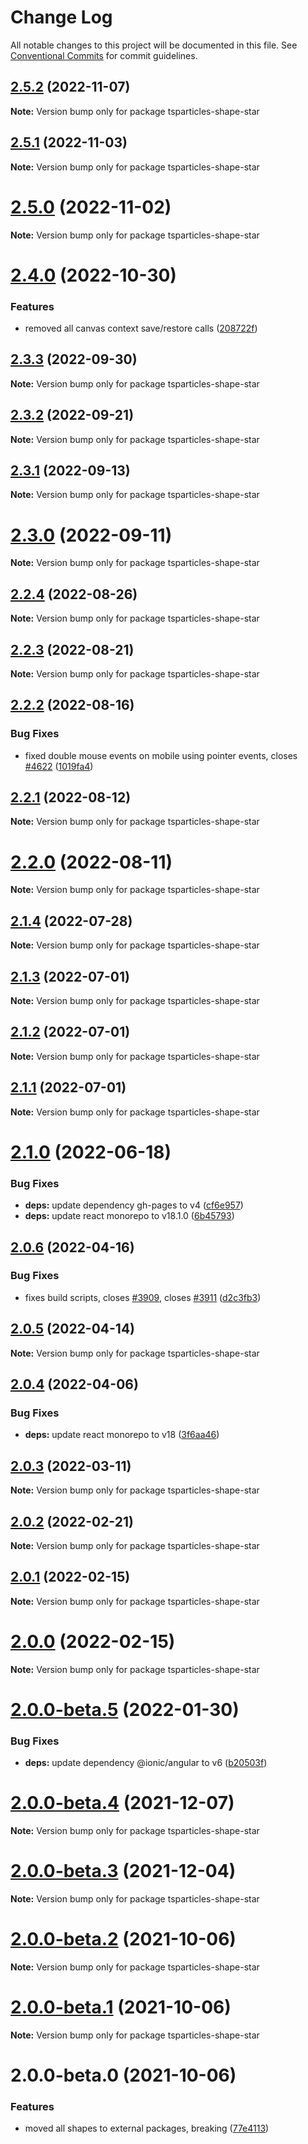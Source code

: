 # Change Log

All notable changes to this project will be documented in this file.
See [Conventional Commits](https://conventionalcommits.org) for commit guidelines.

## [2.5.2](https://github.com/matteobruni/tsparticles/compare/tsparticles-shape-star@2.5.1...tsparticles-shape-star@2.5.2) (2022-11-07)

**Note:** Version bump only for package tsparticles-shape-star

## [2.5.1](https://github.com/matteobruni/tsparticles/compare/tsparticles-shape-star@2.5.0...tsparticles-shape-star@2.5.1) (2022-11-03)

**Note:** Version bump only for package tsparticles-shape-star

# [2.5.0](https://github.com/matteobruni/tsparticles/compare/tsparticles-shape-star@2.4.0...tsparticles-shape-star@2.5.0) (2022-11-02)

**Note:** Version bump only for package tsparticles-shape-star

# [2.4.0](https://github.com/matteobruni/tsparticles/compare/tsparticles-shape-star@2.3.3...tsparticles-shape-star@2.4.0) (2022-10-30)

### Features

-   removed all canvas context save/restore calls ([208722f](https://github.com/matteobruni/tsparticles/commit/208722f0a521246165b7cdc529dfbfbd7a3cf7eb))

## [2.3.3](https://github.com/matteobruni/tsparticles/compare/tsparticles-shape-star@2.3.2...tsparticles-shape-star@2.3.3) (2022-09-30)

**Note:** Version bump only for package tsparticles-shape-star

## [2.3.2](https://github.com/matteobruni/tsparticles/compare/tsparticles-shape-star@2.3.1...tsparticles-shape-star@2.3.2) (2022-09-21)

**Note:** Version bump only for package tsparticles-shape-star

## [2.3.1](https://github.com/matteobruni/tsparticles/compare/tsparticles-shape-star@2.3.0...tsparticles-shape-star@2.3.1) (2022-09-13)

**Note:** Version bump only for package tsparticles-shape-star

# [2.3.0](https://github.com/matteobruni/tsparticles/compare/tsparticles-shape-star@2.2.4...tsparticles-shape-star@2.3.0) (2022-09-11)

**Note:** Version bump only for package tsparticles-shape-star

## [2.2.4](https://github.com/matteobruni/tsparticles/compare/tsparticles-shape-star@2.2.2...tsparticles-shape-star@2.2.4) (2022-08-26)

**Note:** Version bump only for package tsparticles-shape-star

## [2.2.3](https://github.com/matteobruni/tsparticles/compare/tsparticles-shape-star@2.2.2...tsparticles-shape-star@2.2.3) (2022-08-21)

**Note:** Version bump only for package tsparticles-shape-star

## [2.2.2](https://github.com/matteobruni/tsparticles/compare/tsparticles-shape-star@2.2.1...tsparticles-shape-star@2.2.2) (2022-08-16)

### Bug Fixes

-   fixed double mouse events on mobile using pointer events, closes [#4622](https://github.com/matteobruni/tsparticles/issues/4622) ([1019fa4](https://github.com/matteobruni/tsparticles/commit/1019fa431f8a43cbd45d6adeb5adf94433e6e04b))

## [2.2.1](https://github.com/matteobruni/tsparticles/compare/tsparticles-shape-star@2.2.0...tsparticles-shape-star@2.2.1) (2022-08-12)

**Note:** Version bump only for package tsparticles-shape-star

# [2.2.0](https://github.com/matteobruni/tsparticles/compare/tsparticles-shape-star@2.1.4...tsparticles-shape-star@2.2.0) (2022-08-11)

**Note:** Version bump only for package tsparticles-shape-star

## [2.1.4](https://github.com/matteobruni/tsparticles/compare/tsparticles-shape-star@2.1.3...tsparticles-shape-star@2.1.4) (2022-07-28)

**Note:** Version bump only for package tsparticles-shape-star

## [2.1.3](https://github.com/matteobruni/tsparticles/compare/tsparticles-shape-star@2.1.2...tsparticles-shape-star@2.1.3) (2022-07-01)

**Note:** Version bump only for package tsparticles-shape-star

## [2.1.2](https://github.com/matteobruni/tsparticles/compare/tsparticles-shape-star@2.1.1...tsparticles-shape-star@2.1.2) (2022-07-01)

**Note:** Version bump only for package tsparticles-shape-star

## [2.1.1](https://github.com/matteobruni/tsparticles/compare/tsparticles-shape-star@2.1.0...tsparticles-shape-star@2.1.1) (2022-07-01)

**Note:** Version bump only for package tsparticles-shape-star

# [2.1.0](https://github.com/matteobruni/tsparticles/compare/tsparticles-shape-star@2.0.6...tsparticles-shape-star@2.1.0) (2022-06-18)

### Bug Fixes

-   **deps:** update dependency gh-pages to v4 ([cf6e957](https://github.com/matteobruni/tsparticles/commit/cf6e9577132afcec26410f7321fcf5ffcfb05930))
-   **deps:** update react monorepo to v18.1.0 ([6b45793](https://github.com/matteobruni/tsparticles/commit/6b457937c41d7681a2135dfcb6ff220e578f22bb))

## [2.0.6](https://github.com/matteobruni/tsparticles/compare/tsparticles-shape-star@2.0.5...tsparticles-shape-star@2.0.6) (2022-04-16)

### Bug Fixes

-   fixes build scripts, closes [#3909](https://github.com/matteobruni/tsparticles/issues/3909), closes [#3911](https://github.com/matteobruni/tsparticles/issues/3911) ([d2c3fb3](https://github.com/matteobruni/tsparticles/commit/d2c3fb33ff9c9d529f2609f89c63cb6e1e61ecda))

## [2.0.5](https://github.com/matteobruni/tsparticles/compare/tsparticles-shape-star@2.0.4...tsparticles-shape-star@2.0.5) (2022-04-14)

**Note:** Version bump only for package tsparticles-shape-star

## [2.0.4](https://github.com/matteobruni/tsparticles/compare/tsparticles-shape-star@2.0.3...tsparticles-shape-star@2.0.4) (2022-04-06)

### Bug Fixes

-   **deps:** update react monorepo to v18 ([3f6aa46](https://github.com/matteobruni/tsparticles/commit/3f6aa46e399d0092ae13ba494db86256c0d05c40))

## [2.0.3](https://github.com/matteobruni/tsparticles/compare/tsparticles-shape-star@2.0.2...tsparticles-shape-star@2.0.3) (2022-03-11)

**Note:** Version bump only for package tsparticles-shape-star

## [2.0.2](https://github.com/matteobruni/tsparticles/compare/tsparticles-shape-star@2.0.1...tsparticles-shape-star@2.0.2) (2022-02-21)

**Note:** Version bump only for package tsparticles-shape-star

## [2.0.1](https://github.com/matteobruni/tsparticles/compare/tsparticles-shape-star@2.0.0...tsparticles-shape-star@2.0.1) (2022-02-15)

**Note:** Version bump only for package tsparticles-shape-star

# [2.0.0](https://github.com/matteobruni/tsparticles/compare/tsparticles-shape-star@2.0.0-beta.5...tsparticles-shape-star@2.0.0) (2022-02-15)

**Note:** Version bump only for package tsparticles-shape-star

# [2.0.0-beta.5](https://github.com/matteobruni/tsparticles/compare/tsparticles-shape-star@2.0.0-beta.4...tsparticles-shape-star@2.0.0-beta.5) (2022-01-30)

### Bug Fixes

-   **deps:** update dependency @ionic/angular to v6 ([b20503f](https://github.com/matteobruni/tsparticles/commit/b20503ff2a29f6c8617f42c764c8a868fc334c5f))

# [2.0.0-beta.4](https://github.com/matteobruni/tsparticles/compare/tsparticles-shape-star@2.0.0-beta.3...tsparticles-shape-star@2.0.0-beta.4) (2021-12-07)

**Note:** Version bump only for package tsparticles-shape-star

# [2.0.0-beta.3](https://github.com/matteobruni/tsparticles/compare/tsparticles-shape-star@2.0.0-beta.2...tsparticles-shape-star@2.0.0-beta.3) (2021-12-04)

**Note:** Version bump only for package tsparticles-shape-star

# [2.0.0-beta.2](https://github.com/matteobruni/tsparticles/compare/tsparticles-shape-star@2.0.0-beta.1...tsparticles-shape-star@2.0.0-beta.2) (2021-10-06)

**Note:** Version bump only for package tsparticles-shape-star

# [2.0.0-beta.1](https://github.com/matteobruni/tsparticles/compare/tsparticles-shape-star@2.0.0-beta.0...tsparticles-shape-star@2.0.0-beta.1) (2021-10-06)

**Note:** Version bump only for package tsparticles-shape-star

# 2.0.0-beta.0 (2021-10-06)

### Features

-   moved all shapes to external packages, breaking ([77e4113](https://github.com/matteobruni/tsparticles/commit/77e411338f65ab076fe85c0f143c13417147d4b5))
